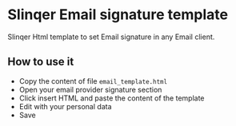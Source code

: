 # Slinqer Email signature template
Slinqer Html template to set Email signature in any Email client.

## How to use it
- Copy the content of file ```email_template.html```
- Open your email provider signature section
- Click insert HTML and paste the content of the template
- Edit with your personal data
- Save
